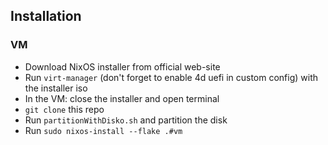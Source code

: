 ## Installation

### VM

- Download NixOS installer from official web-site
- Run `virt-manager` (don't forget to enable 4d uefi in custom config) with the installer iso
- In the VM: close the installer and open terminal
- `git clone` this repo
- Run `partitionWithDisko.sh` and partition the disk
- Run `sudo nixos-install --flake .#vm`